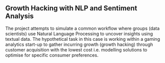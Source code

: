 ## Growth Hacking with NLP and Sentiment Analysis

The project attempts to simulate a common workflow where groups (data scientists) use Natural Language Processing to uncover insights using textual data. 
The hypothetical task in this case is working within a gaming analytics start-up to gather incurring growth (growth hacking) through customer acquisition with the lowest cost i.e. modelling solutions to optimise for specific consumer preferences.